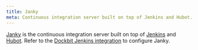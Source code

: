 ```yaml
---
title: Janky
meta: Continuous integration server built on top of Jenkins and Hubot.
---
```


[Janky](https://jenkins-ci.org) is the continuous integration server built on top of [Jenkins](https://jenkins-ci.org) and [Hubot](https://hubot.github.com/). Refer to the [Dockbit Jenkins integration](../jenkins) to configure Janky.

